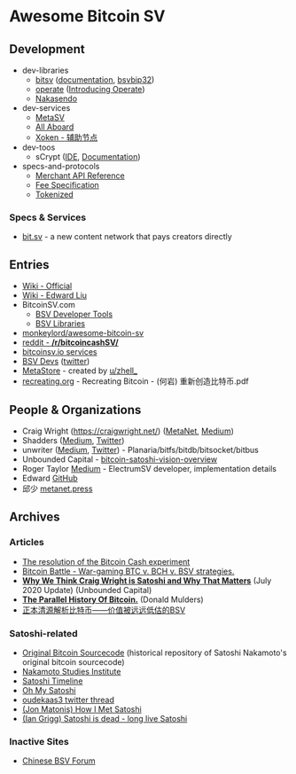 
# Awesome Bitcoin SV

## Development

- dev-libraries
    - [bitsv](https://github.com/AustEcon/bitsv) ([documentation](https://austecon.github.io/bitsv/), [bsvbip32](https://github.com/AustEcon/bsvbip32))
    - [operate](https://www.operatebsv.org/) ([Introducing Operate](https://www.operatebsv.org/blog/introducing-operate/))
    - [Nakasendo](https://nakasendoproject.org/) 
- dev-services
    - [MetaSV](https://metasv.com/)
    - [All Aboard](https://allaboardbitcoin.com/) 
    - [Xoken - 辅助节点](https://www.xoken.org/)
- dev-toos
    - sCrypt ([IDE](http://scrypt.studio/), [Documentation](https://scryptdoc.readthedocs.io/en/latest/))
- specs-and-protocols
    - [Merchant API Reference](https://bitcoin-sv.github.io/merchantapi-reference/)
    - [Fee Specification](https://github.com/bitcoin-sv-specs/brfc-misc/tree/master/feespec)
    - [Tokenized](https://tokenized.com/)

### Specs & Services

- [bit.sv](https://bit.sv/) - a new content network that pays creators directly

## Entries

- [Wiki - Official](https://wiki.bitcoinsv.io/index.php/Main_Page)
- [Wiki - Edward Liu](https://wiki.bsv.info/)
- BitcoinSV.com
    + [BSV Developer Tools](https://bitcoinsv.com/en/build-on-bsv/bsv-developer-tools)
    + [BSV Libraries](https://bitcoinsv.com/en/build-on-bsv/library)
- [monkeylord/awesome-bitcoin-sv](https://github.com/monkeylord/awesome-bitcoin-sv)
- [reddit - **/r/bitcoincashSV/**](https://www.reddit.com/r/bitcoincashSV/)
- [bitcoinsv.io services](https://bitcoinsv.io/services/)
- [BSV Devs](https://www.bsvdevs.com/) ([twitter](https://twitter.com/BsvDevs))
- [MetaStore](https://metastore.app/apps?sort=hot) - created by [u/zhell_](https://www.reddit.com/user/zhell_/)
- [recreating.org](http://recreating.org/) - Recreating Bitcoin - (何岩) 重新创造比特币.pdf

## People & Organizations

- Craig Wright (https://craigwright.net/) ([MetaNet](https://metanet.icu/), [Medium](https://medium.com/@craig_10243))
- Shadders ([Medium](https://medium.com/@shadders333), [Twitter](https://twitter.com/shadders333))
- unwriter ([Medium](https://medium.com/@_unwriter), [Twitter](https://twitter.com/_unwriter)) - Planaria/bitfs/bitdb/bitsocket/bitbus
- Unbounded Capital - [bitcoin-satoshi-vision-overview](https://unboundedcapital.com/bitcoin-satoshi-vision-overview)
- Roger Taylor [Medium](https://medium.com/@roger.taylor) - ElectrumSV developer, implementation details
- Edward [GitHub](https://github.com/corper)
- 邱少 [metanet.press](https://metanet.press/)


## Archives

### Articles

- [The resolution of the Bitcoin Cash experiment](https://medium.com/@_unwriter/the-resolution-of-the-bitcoin-cash-experiment-52b86d8cd187)
- [Bitcoin Battle - War-gaming BTC v. BCH v. BSV strategies.](https://medium.com/cryptolawreview/bitcoin-battle-668349176b38)
- [**Why We Think Craig Wright is Satoshi and Why That Matters**](https://unboundedcapital.com/blog/why-we-think-craig-wright-is-satoshi-and-why-that-matters) (July 2020 Update) (Unbounded Capital)
- [**The Parallel History Of Bitcoin.**](https://medium.com/the-capital/the-parallel-history-of-bitcoin-bc4c1d348939) (Donald Mulders)
- [正本清源解析比特币——价值被远远低估的BSV](https://zhuanlan.zhihu.com/p/61912118)

### Satoshi-related 

- [Original Bitcoin Sourcecode](https://github.com/trottier/original-bitcoin) (historical repository of Satoshi Nakamoto's original bitcoin sourcecode)
- [Nakamoto Studies Institute](https://nakamotostudies.org/)
- [Satoshi Timeline](https://github.com/Time02/SatoshiTimeLine)
- [Oh My Satoshi](http://ohmysatoshi.com/)
- [oudekaas3 twitter thread](https://twitter.com/oudekaas3/status/1123946538131251200?s=12)
- [(Jon Matonis) How I Met Satoshi](https://medium.com/@jonmatonis/how-i-met-satoshi-96e85727dc5a)
- [(Ian Grigg) Satoshi is dead - long live Satoshi](http://financialcryptography.com/mt/archives/001593.html)

### Inactive Sites

- [Chinese BSV Forum](https://satoshivision.io/)
